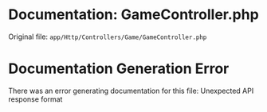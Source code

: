 # Documentation: GameController.php

Original file: `app/Http/Controllers/Game/GameController.php`

# Documentation Generation Error

There was an error generating documentation for this file: Unexpected API response format